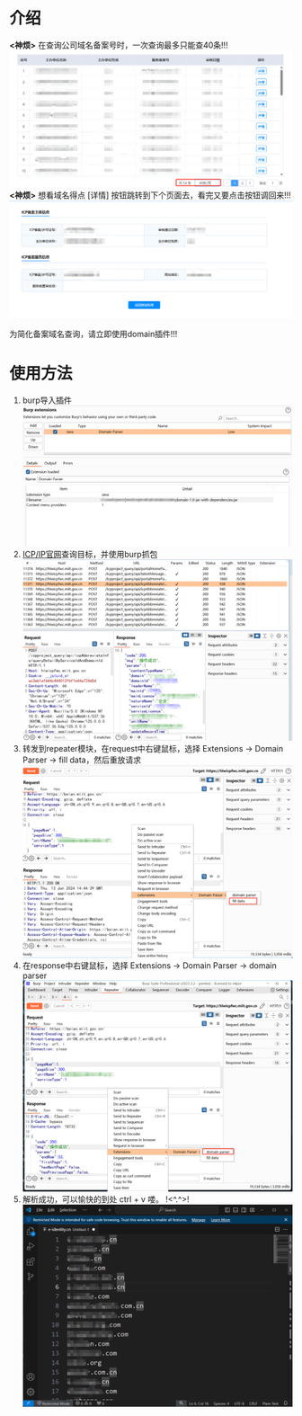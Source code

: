 # 介绍
**<神烦>** 在查询公司域名备案号时，一次查询最多只能查40条!!!
![img.png](img/查询结果.png)
**<神烦>** 想看域名得点 [详情] 按钮跳转到下个页面去，看完又要点击按钮调回来!!!
![img.png](img/详情.png)

为简化备案域名查询，请立即使用domain插件!!!

# 使用方法
1. burp导入插件
![img.png](img/导入.png)
2. [ICP/IP官网](https://beian.miit.gov.cn/#/Integrated/index)查询目标，并使用burp抓包
![img.png](img/抓包.png)
3. 转发到repeater模块，在request中右键鼠标，选择 Extensions -> Domain Parser -> fill data，然后重放请求
![img.png](img/填充数据.png)
4. 在response中右键鼠标，选择 Extensions -> Domain Parser -> domain parser
![img.png](img/解析.png)
5. 解析成功，可以愉快的到处 ctrl + v 喽。 !<^.^>!
![img.png](img/结果.png)

